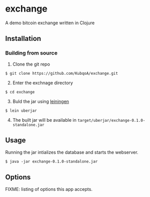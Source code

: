 # exchange

A demo bitcoin exchange written in Clojure

## Installation

### Building from source

1. Clone the git repo
```
$ git clone https://github.com/KubqoA/exchange.git
```
2. Enter the exchnage directory
```
$ cd exchange
```
3. Buld the jar using [leiningen](https://leiningen.org/)
```
$ lein uberjar
```
4. The built jar will be available in `target/uberjar/exchange-0.1.0-standalone.jar`

## Usage

Running the jar intializes the database and starts the webserver.

    $ java -jar exchange-0.1.0-standalone.jar

## Options

FIXME: listing of options this app accepts.

